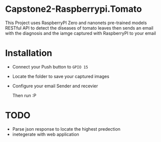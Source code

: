 # Capstone2-Raspberrypi.Tomato
This Project uses RaspberryPI Zero and nanonets pre-trained models RESTful API to detect the diseases of tomato leaves then sends an email with the diagnosis and the iamge captured with RaspberryPI to your email

# Installation
* Connect your Push button to `GPIO 15`
* Locate the folder to save your captured images
* Configure your email Sender and recevier
  
  Then run :P
 
 
 # TODO 
 * Parse json response to locate the highest predection
 * inetegerate with web application
